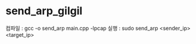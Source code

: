 # send_arp_gilgil

컴파일 : gcc -o send_arp main.cpp -lpcap
실행 : sudo send_arp <interface> <sender_ip> <target_ip>
